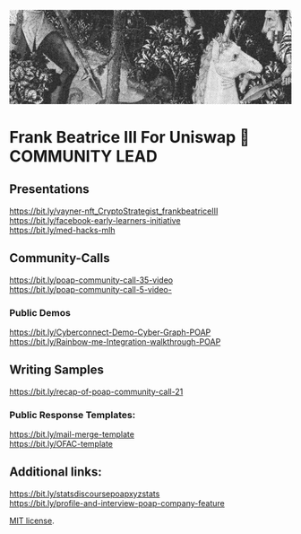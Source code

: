 

![Banner](assets/Uniswap_Image_02.png)


# Frank Beatrice III For Uniswap 🦄 COMMUNITY LEAD

## Presentations
https://bit.ly/vayner-nft_CryptoStrategist_frankbeatriceIII <br>
https://bit.ly/facebook-early-learners-initiative <br>
https://bit.ly/med-hacks-mlh

## Community-Calls
https://bit.ly/poap-community-call-35-video <br>
https://bit.ly/poap-community-call-5-video-
### Public Demos
https://bit.ly/Cyberconnect-Demo-Cyber-Graph-POAP <br>
https://bit.ly/Rainbow-me-Integration-walkthrough-POAP

## Writing Samples
https://bit.ly/recap-of-poap-community-call-21 <br>

### Public Response Templates:
https://bit.ly/mail-merge-template <br>
https://bit.ly/OFAC-template

## Additional links:
https://bit.ly/statsdiscoursepoapxyzstats  <br>
https://bit.ly/profile-and-interview-poap-company-feature

[MIT license](https://github.com/sblisesivdin/biscuit/blob/gh-pages/LICENSE).
